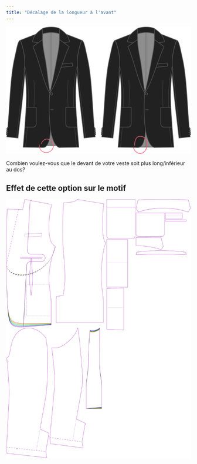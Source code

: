 ```yaml
---
title: "Décalage de la longueur à l'avant"
---
```


![Décalage de la longueur à l'avant](centerfronthemdrop.svg)

Combien voulez-vous que le devant de votre veste soit plus long/inférieur au dos?

## Effet de cette option sur le motif

![Cette image montre l'effet de cette option en superposant plusieurs variantes qui ont une valeur différente pour cette option](jaeger_centerfronthemdrop_sample.svg "Effet de cette option sur le motif")
